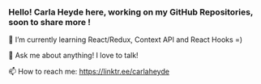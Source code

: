 ### Hello! Carla Heyde here, working on my GitHub Repositories, soon to share more !

🌱 I’m currently learning React/Redux, Context API and React Hooks =)

💬 Ask me about anything! I love to talk!

📫 How to reach me: https://linktr.ee/carlaheyde




<!--
**cjheyde/cjheyde** is a ✨ _special_ ✨ repository because its `README.md` (this file) appears on your GitHub profile.

Here are some ideas to get you started:

- 🔭 I’m currently working on ...
- 🌱 I’m currently learning ...
- 👯 I’m looking to collaborate on ...
- 🤔 I’m looking for help with ...
- 💬 Ask me about ...
- 📫 How to reach me: ...
- 😄 Pronouns: ...
- ⚡ Fun fact: ...
-->
